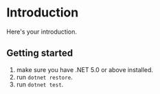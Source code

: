 ﻿# Introduction

Here's your introduction.

## Getting started

1. make sure you have .NET 5.0 or above installed.
2. run `dotnet restore`.
3. run `dotnet test`.

